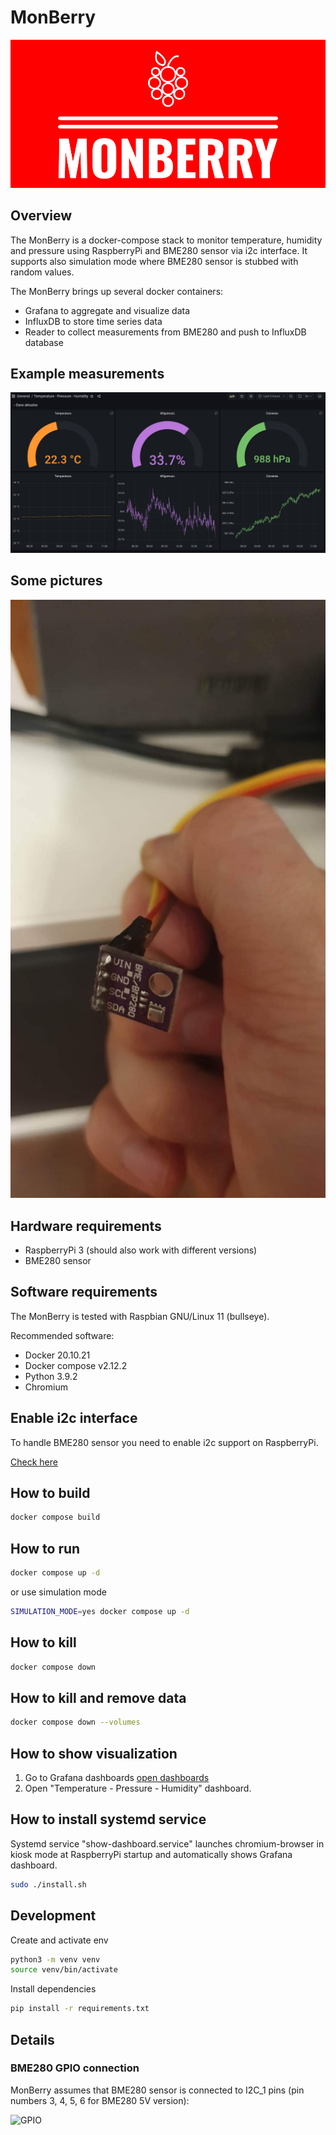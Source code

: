 # MonBerry

![logo](https://github.com/konopka90/MonBerry/blob/main/assets/logo.png?raw=true)

## Overview

The MonBerry is a docker-compose stack to monitor temperature, humidity and pressure using RaspberryPi and BME280 sensor via i2c interface.
It supports also simulation mode where BME280 sensor is stubbed with random values.

The MonBerry brings up several docker containers:

- Grafana to aggregate and visualize data
- InfluxDB to store time series data
- Reader to collect measurements from BME280 and push to InfluxDB database

## Example measurements

![logo](https://github.com/konopka90/MonBerry/blob/main/assets/grafana.png?raw=true)

## Some pictures

![p1](https://github.com/konopka90/MonBerry/blob/main/assets/received_1125791828116685.jpeg?raw=true) 

## Hardware requirements

- RaspberryPi 3 (should also work with different versions)
- BME280 sensor

## Software requirements

The MonBerry is tested with Raspbian GNU/Linux 11 (bullseye).

Recommended software:

- Docker 20.10.21
- Docker compose v2.12.2
- Python 3.9.2
- Chromium

## Enable i2c interface

To handle BME280 sensor you need to enable i2c support on RaspberryPi.

[Check here](https://www.mathworks.com/help/supportpkg/raspberrypiio/ref/enablei2c.html)

## How to build

```bash
docker compose build
```

## How to run

```bash
docker compose up -d
```

or use simulation mode

```bash
SIMULATION_MODE=yes docker compose up -d
```

## How to kill

```bash
docker compose down
```

## How to kill and remove data

```bash
docker compose down --volumes
```

## How to show visualization

1. Go to Grafana dashboards [open dashboards](http://localhost:3000/dashboards)
2. Open "Temperature - Pressure - Humidity" dashboard.

## How to install systemd service

Systemd service "show-dashboard.service" launches chromium-browser in kiosk mode at RaspberryPi startup and automatically shows Grafana dashboard.

```bash
sudo ./install.sh
```

## Development

Create and activate env

```bash
python3 -m venv venv
source venv/bin/activate
```

Install dependencies

```bash
pip install -r requirements.txt
```

## Details

### BME280 GPIO connection

MonBerry assumes that BME280 sensor is connected to I2C_1 pins (pin numbers 3, 4, 5, 6 for BME280 5V version):

![GPIO](https://www.framboise314.fr/wp-content/uploads/2018/02/kit_composants_GPIO_01.png)
